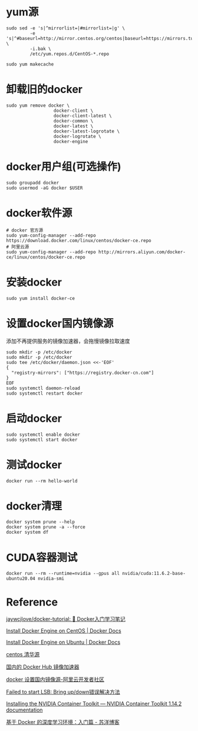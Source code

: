 # yum源
```shell
sudo sed -e 's|^mirrorlist=|#mirrorlist=|g' \
         -e 's|^#baseurl=http://mirror.centos.org/centos|baseurl=https://mirrors.tuna.tsinghua.edu.cn/centos|g' \
         -i.bak \
         /etc/yum.repos.d/CentOS-*.repo
```

```shell
sudo yum makecache
```

# 卸载旧的docker
```shell
sudo yum remove docker \
                  docker-client \
                  docker-client-latest \
                  docker-common \
                  docker-latest \
                  docker-latest-logrotate \
                  docker-logrotate \
                  docker-engine
```

# docker用户组(可选操作)

```shell
sudo groupadd docker
sudo usermod -aG docker $USER
```

# docker软件源

```shell
# docker 官方源
sudo yum-config-manager --add-repo https://download.docker.com/linux/centos/docker-ce.repo
# 阿里云源
sudo yum-config-manager --add-repo http://mirrors.aliyun.com/docker-ce/linux/centos/docker-ce.repo
```

# 安装docker

```shell
sudo yum install docker-ce
```

# 设置docker国内镜像源

添加不再提供服务的镜像加速器，会拖慢镜像拉取速度

```shell
sudo mkdir -p /etc/docker
sudo mkdir -p /etc/docker
sudo tee /etc/docker/daemon.json <<-'EOF'
{
  "registry-mirrors": ["https://registry.docker-cn.com"]
}
EOF
sudo systemctl daemon-reload
sudo systemctl restart docker
```

# 启动docker

```shell
sudo systemctl enable docker
sudo systemctl start docker
```

# 测试docker

```shell
docker run --rm hello-world
```

# docker清理

```shell
docker system prune --help
docker system prune -a --force
docker system df
```

# CUDA容器测试
```shell
docker run --rm --runtime=nvidia --gpus all nvidia/cuda:11.6.2-base-ubuntu20.04 nvidia-smi
```


# Reference
[jaywcjlove/docker-tutorial: 🐳 Docker入门学习笔记](https://github.com/jaywcjlove/docker-tutorial)

[Install Docker Engine on CentOS | Docker Docs](https://docs.docker.com/engine/install/centos/)

[Install Docker Engine on Ubuntu | Docker Docs](https://docs.docker.com/engine/install/ubuntu/#prerequisites)

[centos 清华源](https://mirrors.tuna.tsinghua.edu.cn/help/centos/)

[国内的 Docker Hub 镜像加速器](https://gist.github.com/y0ngb1n/7e8f16af3242c7815e7ca2f0833d3ea6)

[docker 设置国内镜像源-阿里云开发者社区](https://developer.aliyun.com/article/1294592?spm=5176.26934562.main.2.5fad7a64z41xOs)

[Failed to start LSB: Bring up/down错误解决方法](https://juejin.cn/post/6981679103535480840)

[Installing the NVIDIA Container Toolkit — NVIDIA Container Toolkit 1.14.2 documentation](https://docs.nvidia.com/datacenter/cloud-native/container-toolkit/latest/install-guide.html#installing-with-apt)

[基于 Docker 的深度学习环境：入门篇 - 苏洋博客](https://soulteary.com/2023/03/22/docker-based-deep-learning-environment-getting-started.html)

